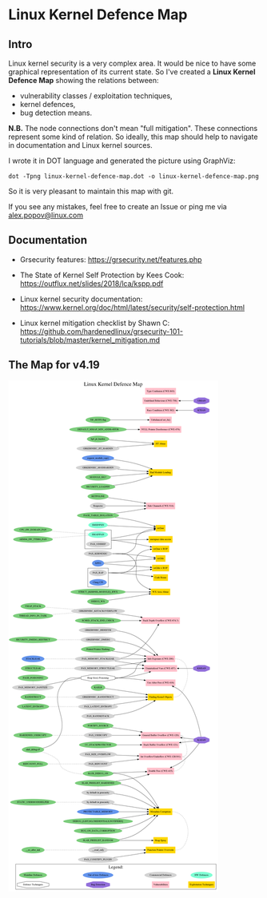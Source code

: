# Linux Kernel Defence Map

## Intro

Linux kernel security is a very complex area. It would be nice to have some
graphical representation of its current state. So I've created a __Linux Kernel
Defence Map__ showing the relations between:
- vulnerability classes / exploitation techniques,
- kernel defences,
- bug detection means.

__N.B.__ The node connections don't mean "full mitigation". These connections
represent some kind of relation. So ideally, this map should help to navigate
in documentation and Linux kernel sources.

I wrote it in DOT language and generated the picture using GraphViz:
```
dot -Tpng linux-kernel-defence-map.dot -o linux-kernel-defence-map.png
```
So it is very pleasant to maintain this map with git.

If you see any mistakes, feel free to create an Issue or ping me via alex.popov@linux.com

## Documentation

- Grsecurity features:
https://grsecurity.net/features.php

- The State of Kernel Self Protection by Kees Cook:
https://outflux.net/slides/2018/lca/kspp.pdf

- Linux kernel security documentation:
https://www.kernel.org/doc/html/latest/security/self-protection.html

- Linux kernel mitigation checklist by Shawn C:
https://github.com/hardenedlinux/grsecurity-101-tutorials/blob/master/kernel_mitigation.md

## The Map for v4.19

![Linux Kernel Defence Map](./linux-kernel-defence-map.png)

